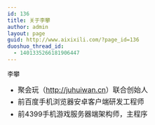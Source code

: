 ```yaml
---
id: 136
title: 关于李攀
author: admin
layout: page
guid: http://www.aixixili.com/?page_id=136
duoshuo_thread_id:
  - 1401335266181906447
---
```

李攀

  * <span style="line-height: 1.714285714; font-size: 1rem;">聚会玩（<a href="http://juhuiwan.cn" target="_blank">http://juhuiwan.cn</a>）联合创始人<br /> </span>
  * <span style="line-height: 1.714285714; font-size: 1rem;">前百度手机浏览器安卓客户端</span><span style="line-height: 1.714285714; font-size: 1rem;">研发工程师</span>
  * <span style="line-height: 1.714285714; font-size: 1rem;">前4399手机游戏服务器端架构师，主程序</span>

